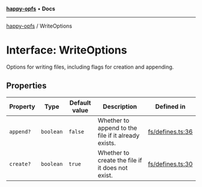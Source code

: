 [**happy-opfs**](../README.md) • **Docs**

***

[happy-opfs](../README.md) / WriteOptions

# Interface: WriteOptions

Options for writing files, including flags for creation and appending.

## Properties

| Property | Type | Default value | Description | Defined in |
| ------ | ------ | ------ | ------ | ------ |
| `append?` | `boolean` | `false` | Whether to append to the file if it already exists. | [fs/defines.ts:36](https://github.com/JiangJie/happy-opfs/blob/b6f122787c0a1042b0551ee35b286e55a132e2d7/src/fs/defines.ts#L36) |
| `create?` | `boolean` | `true` | Whether to create the file if it does not exist. | [fs/defines.ts:30](https://github.com/JiangJie/happy-opfs/blob/b6f122787c0a1042b0551ee35b286e55a132e2d7/src/fs/defines.ts#L30) |

